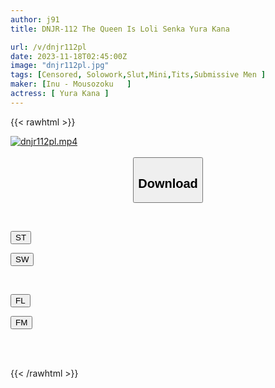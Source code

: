 ```yaml
---
author: j91
title: DNJR-112 The Queen Is Loli Senka Yura Kana

url: /v/dnjr112pl
date: 2023-11-18T02:45:00Z
image: "dnjr112pl.jpg"
tags: [Censored, Solowork,Slut,Mini,Tits,Submissive Men	]
maker: [Inu - Mousozoku   ]
actress: [ Yura Kana ]
---
```



{{< rawhtml >}}

<div class="video" data-videoid="9o6wLQMadriaKr0">
    <a href="javascript:;">
        <img src="/v/dnjr112pl/dnjr112pl.jpg" width="WIDTH" height="HEIGHT" alt="dnjr112pl.mp4" loading="lazy">
    </a>
</div>

<script type="text/javascript" src="https://j91.asia/asset/on-demand-st.js"></script>

<br>
  <link rel="stylesheet" href="https://j91.asia/asset/bs5.css">
  
  <center>
  <button class="btn btn-primary" type="button" data-bs-toggle="collapse" data-bs-target=".multi-collapse" aria-expanded="false" aria-controls="multiCollapseExample1 multiCollapseExample2"><h2>Download</h2></button></center>
</p>
<div class="row">
  <div class="col">
    <div class="collapse multi-collapse" id="multiCollapseExample1">
      <div class="card card-body">
	      	      <br>
<div class="buttons">  
<p><a href="https://streamtape.to/v/9o6wLQMadriaKr0" target="_blank"><button class="btn-hover color-3"><i class="fa fa-download"></i> ST</button></a></p>
<p><a href="https://sfastwish.com/yv7b61djek9p" target="_blank"><button class="btn-hover color-2"><i class="fa fa-download"></i> SW</button></a></p></div>
    </div>
  </div>
</div>
  <div class="col">
    <div class="collapse multi-collapse" id="multiCollapseExample2">
      <div class="card card-body">
	      <br>
<div class="buttons">
<p><a href="https://filelions.online/f/hrm0d7wp5l24" target="_blank"><button class="btn-hover color-9"><i class="fa fa-download"></i> FL</button></a></p>
<p><a href="javascript:;" target="_blank"><button class="btn-hover color-8"><i class="fa fa-download"></i> FM</button></a></p></div>
<br><br>
      </div>
    </div>
  </div>
</div>

{{< /rawhtml >}}
